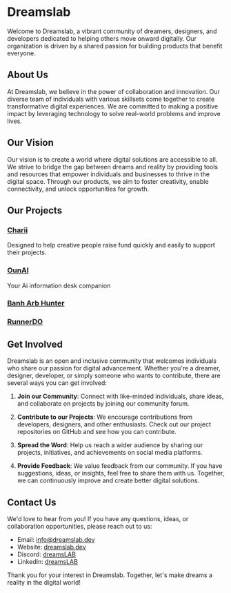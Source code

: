 # Dreamslab

Welcome to Dreamslab, a vibrant community of dreamers, designers, and developers dedicated to helping others move onward digitally. Our organization is driven by a shared passion for building products that benefit everyone. 

## About Us

At Dreamslab, we believe in the power of collaboration and innovation. Our diverse team of individuals with various skillsets come together to create transformative digital experiences. We are committed to making a positive impact by leveraging technology to solve real-world problems and improve lives.

## Our Vision

Our vision is to create a world where digital solutions are accessible to all. We strive to bridge the gap between dreams and reality by providing tools and resources that empower individuals and businesses to thrive in the digital space. Through our products, we aim to foster creativity, enable connectivity, and unlock opportunities for growth.

## Our Projects

### [Charii](www.charii.org)

Designed to help creative people raise fund quickly and easily to support their projects.

### [OunAI](www.ounai.org)

Your Ai information desk companion

### [Banh Arb Hunter](#)

### [RunnerDO](#)

## Get Involved

Dreamslab is an open and inclusive community that welcomes individuals who share our passion for digital advancement. Whether you're a dreamer, designer, developer, or simply someone who wants to contribute, there are several ways you can get involved:

1. **Join our Community**: Connect with like-minded individuals, share ideas, and collaborate on projects by joining our community forum.

2. **Contribute to our Projects**: We encourage contributions from developers, designers, and other enthusiasts. Check out our project repositories on GitHub and see how you can contribute.

3. **Spread the Word**: Help us reach a wider audience by sharing our projects, initiatives, and achievements on social media platforms.

4. **Provide Feedback**: We value feedback from our community. If you have suggestions, ideas, or insights, feel free to share them with us. Together, we can continuously improve and create better digital solutions.

## Contact Us

We'd love to hear from you! If you have any questions, ideas, or collaboration opportunities, please reach out to us:

- Email: [info@dreamslab.dev](mailto:info@dreamslab.dev)
- Website: [dreamslab.dev](https://dreamslab.dev)
- Discord: [dreamsLAB](https://discord.com/invite/nMJxDACU)
- LinkedIn: [dreamsLAB](https://www.linkedin.com/company/dreamslabx/mycompany/)

Thank you for your interest in Dreamslab. Together, let's make dreams a reality in the digital world!
